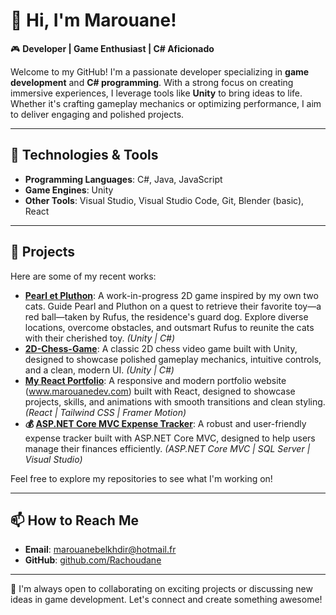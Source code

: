
# 👋 Hi, I'm Marouane!

🎮 **Developer | Game Enthusiast | C# Aficionado**

Welcome to my GitHub! I'm a passionate developer specializing in **game development** and **C# programming**. With a strong focus on creating immersive experiences, I leverage tools like **Unity** to bring ideas to life. Whether it's crafting gameplay mechanics or optimizing performance, I aim to deliver engaging and polished projects.

---

## 🔧 Technologies & Tools
- **Programming Languages**: C#, Java, JavaScript
- **Game Engines**: Unity
- **Other Tools**: Visual Studio, Visual Studio Code, Git, Blender (basic), React

---

## 📂 Projects
Here are some of my recent works:
- **[Pearl et Pluthon](https://github.com/Rachoudane/Pearl-et-Pluthon)**: A work-in-progress 2D game inspired by my own two cats. Guide Pearl and Pluthon on a quest to retrieve their favorite toy—a red ball—taken by Rufus, the residence's guard dog. Explore diverse locations, overcome obstacles, and outsmart Rufus to reunite the cats with their cherished toy. *(Unity | C#)*
- **[2D-Chess-Game](https://github.com/Rachoudane/2D-Chess-Game)**: A classic 2D chess video game built with Unity, designed to showcase polished gameplay mechanics, intuitive controls, and a clean, modern UI. *(Unity | C#)*
- **[My React Portfolio](https://github.com/Rachoudane/react-portfolio)**: A responsive and modern portfolio website (www.marouanedev.com) built with React, designed to showcase projects, skills, and animations with smooth transitions and clean styling. *(React | Tailwind CSS | Framer Motion)*
- **💰 [ASP.NET Core MVC Expense Tracker](https://github.com/Rachoudane/ExpenseTracker)**: A robust and user-friendly expense tracker built with ASP.NET Core MVC, designed to help users manage their finances efficiently. *(ASP.NET Core MVC | SQL Server | Visual Studio)*

Feel free to explore my repositories to see what I'm working on!

---

## 📫 How to Reach Me
- **Email**: [marouanebelkhdir@hotmail.fr](mailto:marouanebelkhdir@hotmail.fr)
- **GitHub**: [github.com/Rachoudane](https://github.com/Rachoudane)

---

🚀 I'm always open to collaborating on exciting projects or discussing new ideas in game development. Let's connect and create something awesome!
